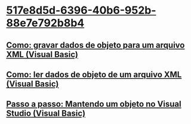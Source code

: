 # [517e8d5d-6396-40b6-952b-88e7e792b8b4](TocOutOfQuery)
## [Como: gravar dados de objeto para um arquivo XML (Visual Basic)](how-to-write-object-data-to-an-xml-file.md)
## [Como: ler dados de objeto de um arquivo XML (Visual Basic)](how-to-read-object-data-from-an-xml-file.md)
## [Passo a passo: Mantendo um objeto no Visual Studio (Visual Basic)](walkthrough-persisting-an-object-in-visual-studio.md)
